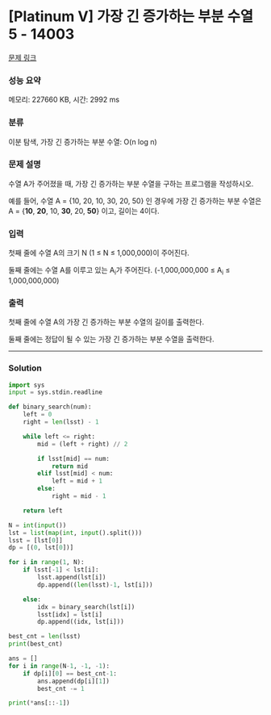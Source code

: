 # [Platinum V] 가장 긴 증가하는 부분 수열 5 - 14003 

[문제 링크](https://www.acmicpc.net/problem/14003) 

### 성능 요약

메모리: 227660 KB, 시간: 2992 ms

### 분류

이분 탐색, 가장 긴 증가하는 부분 수열: O(n log n)

### 문제 설명

<p>수열 A가 주어졌을 때, 가장 긴 증가하는 부분 수열을 구하는 프로그램을 작성하시오.</p>

<p>예를 들어, 수열 A = {10, 20, 10, 30, 20, 50} 인 경우에 가장 긴 증가하는 부분 수열은 A = {<strong>10</strong>, <strong>20</strong>, 10, <strong>30</strong>, 20, <strong>50</strong>} 이고, 길이는 4이다.</p>

### 입력 

 <p>첫째 줄에 수열 A의 크기 N (1 ≤ N ≤ 1,000,000)이 주어진다.</p>

<p>둘째 줄에는 수열 A를 이루고 있는 A<sub>i</sub>가 주어진다. (-1,000,000,000 ≤ A<sub>i</sub> ≤ 1,000,000,000)</p>

### 출력 

 <p>첫째 줄에 수열 A의 가장 긴 증가하는 부분 수열의 길이를 출력한다.</p>

<p>둘째 줄에는 정답이 될 수 있는 가장 긴 증가하는 부분 수열을 출력한다.</p>

---

### Solution
```python
import sys
input = sys.stdin.readline

def binary_search(num):
    left = 0
    right = len(lsst) - 1

    while left <= right:
        mid = (left + right) // 2

        if lsst[mid] == num:
            return mid
        elif lsst[mid] < num:
            left = mid + 1
        else:
            right = mid - 1

    return left

N = int(input())
lst = list(map(int, input().split()))
lsst = [lst[0]]
dp = [(0, lst[0])]

for i in range(1, N):
    if lsst[-1] < lst[i]:
        lsst.append(lst[i])
        dp.append((len(lsst)-1, lst[i]))

    else:
        idx = binary_search(lst[i])
        lsst[idx] = lst[i]
        dp.append((idx, lst[i]))

best_cnt = len(lsst)
print(best_cnt)

ans = []
for i in range(N-1, -1, -1):
    if dp[i][0] == best_cnt-1:
        ans.append(dp[i][1])
        best_cnt -= 1

print(*ans[::-1])
